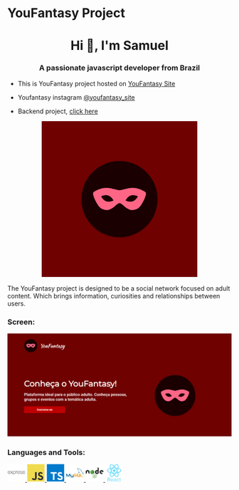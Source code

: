 # YouFantasy Project

<h1 align="center">Hi 👋, I'm Samuel</h1>
<h3 align="center">A passionate javascript developer from Brazil</h3>

- This is YouFantasy project hosted on [YouFantasy Site](https://youfantasy.com.br/)

- Youfantasy instagram [@youfantasy_site](https://www.instagram.com/youfantasy_site/)

- Backend project, [click here](https://github.com/samuelfsilva/subscription-backend)

<p align="center">
    <img src="https://github.com/samuelfsilva/subscription-frontend/blob/main/examples/logo.png" alt="Logo" width="350" height="350"/>
</p>

The YouFantasy project is designed to be a social network focused on adult content. Which brings information, curiosities and relationships between users.


<h3 align="left">Screen:</h3>
<p align="left">
    <img src="https://github.com/samuelfsilva/subscription-frontend/blob/main/examples/pagina-inicial.png" alt="Screen"/>
</p>

<h3 align="left">Languages and Tools:</h3>
<p align="left"> 
    <a href="https://expressjs.com" target="_blank"> 
        <img src="https://raw.githubusercontent.com/devicons/devicon/master/icons/express/express-original-wordmark.svg" alt="express" width="40" height="40"/> 
    </a> 
    <a href="https://developer.mozilla.org/en-US/docs/Web/JavaScript" target="_blank"> 
        <img src="https://raw.githubusercontent.com/devicons/devicon/master/icons/javascript/javascript-original.svg" alt="javascript" width="40" height="40"/> 
    </a> 
    <a href="https://www.typescriptlang.org/" target="_blank"> 
        <img src="https://raw.githubusercontent.com/devicons/devicon/master/icons/typescript/typescript-original.svg" alt="typescript" width="40" height="40"/> 
    </a> 
    <a href="https://www.mysql.com/" target="_blank"> 
        <img src="https://raw.githubusercontent.com/devicons/devicon/master/icons/mysql/mysql-original-wordmark.svg" alt="mysql" width="40" height="40"/> 
    </a> 
    <a href="https://nodejs.org" target="_blank"> 
        <img src="https://raw.githubusercontent.com/devicons/devicon/master/icons/nodejs/nodejs-original-wordmark.svg" alt="nodejs" width="40" height="40"/> 
    </a> 
    <a href="https://reactjs.org/" target="_blank"> 
        <img src="https://raw.githubusercontent.com/devicons/devicon/master/icons/react/react-original-wordmark.svg" alt="react" width="40" height="40"/> 
    </a> 
</p>
